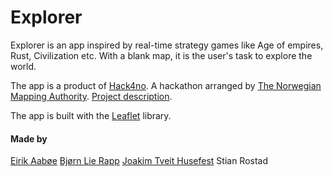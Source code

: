 # Explorer

Explorer is an app inspired by real-time strategy games like Age of empires, Rust, Civilization etc.
With a blank map, it is the user's task to explore the world.

The app is a product of [Hack4no](www.hack4.no). A hackathon arranged by [The Norwegian Mapping Authority](www.kartverket.no).
[Project description](https://devpost.com/software/explorers).

The app is built with the [Leaflet](www.leafletjs.com) library.

#### Made by
[Eirik Aabøe](https://github.com/eirikaa/)
[Bjørn Lie Rapp](https://github.com/noenandre)
[Joakim Tveit Husefest](https://github.com/JHusefest)
Stian Rostad
